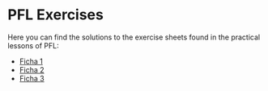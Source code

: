 # PFL Exercises

Here you can find the solutions to the exercise sheets found in the practical lessons of PFL:
- [Ficha 1](./f1.hs)
- [Ficha 2](./f2.hs)
- [Ficha 3](./f3.hs)
